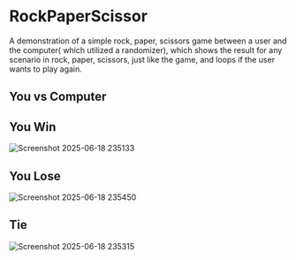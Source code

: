# RockPaperScissor
A demonstration of a simple rock, paper, scissors game between a user and the computer( which utilized a randomizer), which shows the result for any scenario in rock, paper, scissors, just like the game, and loops if the user wants to play again.

## You vs Computer
## You Win
![Screenshot 2025-06-18 235133](https://github.com/user-attachments/assets/89f60f93-5130-4fdf-8854-8e466bffa4e9)

## You Lose
![Screenshot 2025-06-18 235450](https://github.com/user-attachments/assets/62f064f3-95e8-49b4-8d78-510a1440ac18)


## Tie
![Screenshot 2025-06-18 235315](https://github.com/user-attachments/assets/260fb6e0-705d-49f7-8bdd-46bfe60b2d8f)

